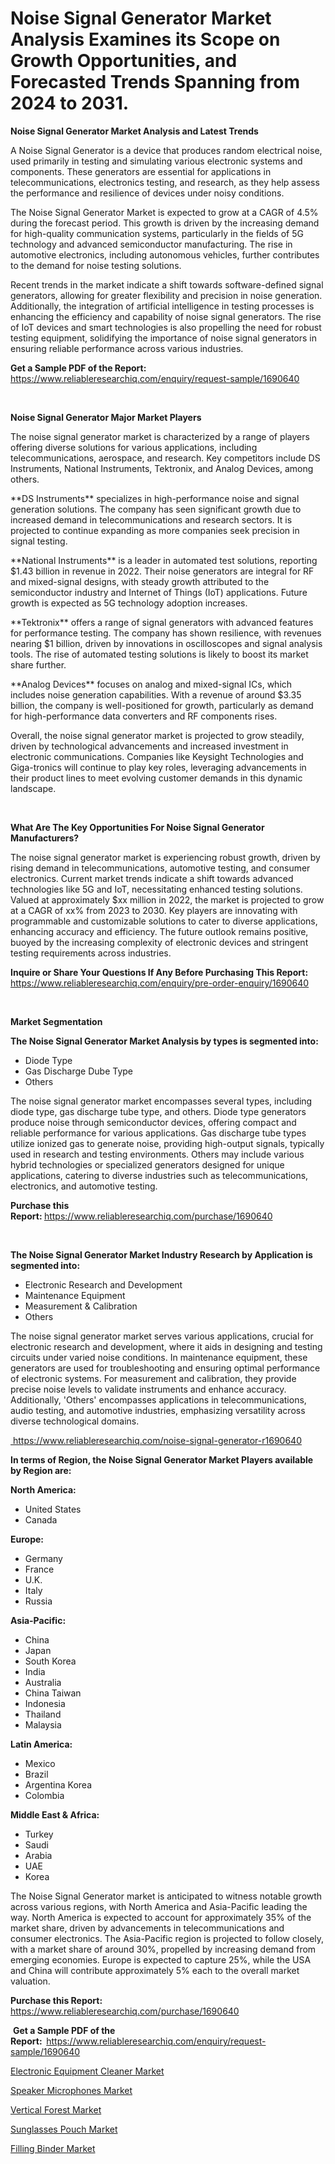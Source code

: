 <p><h1>Noise Signal Generator Market Analysis Examines its Scope on Growth Opportunities, and Forecasted Trends Spanning from 2024 to 2031.</h1></p><p><strong>Noise Signal Generator Market Analysis and Latest Trends</strong></p>
<p><p>A Noise Signal Generator is a device that produces random electrical noise, used primarily in testing and simulating various electronic systems and components. These generators are essential for applications in telecommunications, electronics testing, and research, as they help assess the performance and resilience of devices under noisy conditions.</p><p>The Noise Signal Generator Market is expected to grow at a CAGR of 4.5% during the forecast period. This growth is driven by the increasing demand for high-quality communication systems, particularly in the fields of 5G technology and advanced semiconductor manufacturing. The rise in automotive electronics, including autonomous vehicles, further contributes to the demand for noise testing solutions.</p><p>Recent trends in the market indicate a shift towards software-defined signal generators, allowing for greater flexibility and precision in noise generation. Additionally, the integration of artificial intelligence in testing processes is enhancing the efficiency and capability of noise signal generators. The rise of IoT devices and smart technologies is also propelling the need for robust testing equipment, solidifying the importance of noise signal generators in ensuring reliable performance across various industries.</p></p>
<p><strong>Get a Sample PDF of the Report:&nbsp;</strong> <a href="https://www.reliableresearchiq.com/enquiry/request-sample/1690640?utm_campaign=1736&utm_medium=2&utm_source=Github&utm_content=ia&utm_term=17102024&utm_id=noise-signal-generator">https://www.reliableresearchiq.com/enquiry/request-sample/1690640</a></p>
<p>&nbsp;</p>
<p><strong>Noise Signal Generator Major Market Players</strong></p>
<p><p>The noise signal generator market is characterized by a range of players offering diverse solutions for various applications, including telecommunications, aerospace, and research. Key competitors include DS Instruments, National Instruments, Tektronix, and Analog Devices, among others.</p><p>**DS Instruments** specializes in high-performance noise and signal generation solutions. The company has seen significant growth due to increased demand in telecommunications and research sectors. It is projected to continue expanding as more companies seek precision in signal testing.</p><p>**National Instruments** is a leader in automated test solutions, reporting $1.43 billion in revenue in 2022. Their noise generators are integral for RF and mixed-signal designs, with steady growth attributed to the semiconductor industry and Internet of Things (IoT) applications. Future growth is expected as 5G technology adoption increases.</p><p>**Tektronix** offers a range of signal generators with advanced features for performance testing. The company has shown resilience, with revenues nearing $1 billion, driven by innovations in oscilloscopes and signal analysis tools. The rise of automated testing solutions is likely to boost its market share further.</p><p>**Analog Devices** focuses on analog and mixed-signal ICs, which includes noise generation capabilities. With a revenue of around $3.35 billion, the company is well-positioned for growth, particularly as demand for high-performance data converters and RF components rises.</p><p>Overall, the noise signal generator market is projected to grow steadily, driven by technological advancements and increased investment in electronic communications. Companies like Keysight Technologies and Giga-tronics will continue to play key roles, leveraging advancements in their product lines to meet evolving customer demands in this dynamic landscape.</p></p>
<p>&nbsp;</p>
<p><strong>What Are The Key Opportunities For Noise Signal Generator Manufacturers?</strong></p>
<p><p>The noise signal generator market is experiencing robust growth, driven by rising demand in telecommunications, automotive testing, and consumer electronics. Current market trends indicate a shift towards advanced technologies like 5G and IoT, necessitating enhanced testing solutions. Valued at approximately $xx million in 2022, the market is projected to grow at a CAGR of xx% from 2023 to 2030. Key players are innovating with programmable and customizable solutions to cater to diverse applications, enhancing accuracy and efficiency. The future outlook remains positive, buoyed by the increasing complexity of electronic devices and stringent testing requirements across industries.</p></p>
<p><strong>Inquire or Share Your Questions If Any Before Purchasing This Report:</strong> <a href="https://www.reliableresearchiq.com/enquiry/pre-order-enquiry/1690640?utm_campaign=1736&utm_medium=2&utm_source=Github&utm_content=ia&utm_term=17102024&utm_id=noise-signal-generator">https://www.reliableresearchiq.com/enquiry/pre-order-enquiry/1690640</a></p>
<p>&nbsp;</p>
<p><strong>Market Segmentation</strong></p>
<p><strong>The Noise Signal Generator Market Analysis by types is segmented into:</strong></p>
<p><ul><li>Diode Type</li><li>Gas Discharge Dube Type</li><li>Others</li></ul></p>
<p><p>The noise signal generator market encompasses several types, including diode type, gas discharge tube type, and others. Diode type generators produce noise through semiconductor devices, offering compact and reliable performance for various applications. Gas discharge tube types utilize ionized gas to generate noise, providing high-output signals, typically used in research and testing environments. Others may include various hybrid technologies or specialized generators designed for unique applications, catering to diverse industries such as telecommunications, electronics, and automotive testing.</p></p>
<p><strong>Purchase this Report:&nbsp;</strong><a href="https://www.reliableresearchiq.com/purchase/1690640?utm_campaign=1736&utm_medium=2&utm_source=Github&utm_content=ia&utm_term=17102024&utm_id=noise-signal-generator">https://www.reliableresearchiq.com/purchase/1690640</a></p>
<p>&nbsp;</p>
<p><strong>The Noise Signal Generator Market Industry Research by Application is segmented into:</strong></p>
<p><ul><li>Electronic Research and Development</li><li>Maintenance Equipment</li><li>Measurement & Calibration</li><li>Others</li></ul></p>
<p><p>The noise signal generator market serves various applications, crucial for electronic research and development, where it aids in designing and testing circuits under varied noise conditions. In maintenance equipment, these generators are used for troubleshooting and ensuring optimal performance of electronic systems. For measurement and calibration, they provide precise noise levels to validate instruments and enhance accuracy. Additionally, 'Others' encompasses applications in telecommunications, audio testing, and automotive industries, emphasizing versatility across diverse technological domains.</p></p>
<p><a href="https://www.reliableresearchiq.com/noise-signal-generator-r1690640?utm_campaign=1736&utm_medium=2&utm_source=Github&utm_content=ia&utm_term=17102024&utm_id=noise-signal-generator">&nbsp;https://www.reliableresearchiq.com/noise-signal-generator-r1690640</a></p>
<p><strong>In terms of Region, the Noise Signal Generator Market Players available by Region are:</strong></p>
<p>
    <p> <strong> North America: </strong>
        <ul>
            <li>United States</li>
            <li>Canada</li>
        </ul>
        </p> 
    <p> <strong> Europe: </strong>
        <ul>
            <li>Germany</li>
            <li>France</li>
            <li>U.K.</li>
            <li>Italy</li>
            <li>Russia</li>
        </ul>
        </p> 
    <p> <strong> Asia-Pacific: </strong>
        <ul>
            <li>China</li>
            <li>Japan</li>
            <li>South Korea</li>
            <li>India</li>
            <li>Australia</li>
            <li>China Taiwan</li>
            <li>Indonesia</li>
            <li>Thailand</li>
            <li>Malaysia</li>
        </ul>
        </p> 
    <p> <strong> Latin America: </strong>
        <ul>
            <li>Mexico</li>
            <li>Brazil</li>
            <li>Argentina Korea</li>
            <li>Colombia</li>
        </ul>
        </p> 
    <p> <strong> Middle East & Africa: </strong>
        <ul>
            <li>Turkey</li>
            <li>Saudi</li>
            <li>Arabia</li>
            <li>UAE</li>
            <li>Korea</li>
        </ul>
    </p>
    </p>
<p><p>The Noise Signal Generator market is anticipated to witness notable growth across various regions, with North America and Asia-Pacific leading the way. North America is expected to account for approximately 35% of the market share, driven by advancements in telecommunications and consumer electronics. The Asia-Pacific region is projected to follow closely, with a market share of around 30%, propelled by increasing demand from emerging economies. Europe is expected to capture 25%, while the USA and China will contribute approximately 5% each to the overall market valuation.</p></p>
<p><strong>Purchase this Report: </strong><a href="https://www.reliableresearchiq.com/purchase/1690640?utm_campaign=1736&utm_medium=2&utm_source=Github&utm_content=ia&utm_term=17102024&utm_id=noise-signal-generator">https://www.reliableresearchiq.com/purchase/1690640</a></p>
<p>&nbsp;<strong>Get a Sample PDF of the Report:&nbsp;&nbsp;</strong><a href="https://www.reliableresearchiq.com/enquiry/request-sample/1690640?utm_campaign=1736&utm_medium=2&utm_source=Github&utm_content=ia&utm_term=17102024&utm_id=noise-signal-generator">https://www.reliableresearchiq.com/enquiry/request-sample/1690640</a></p>
<p><strong></strong></p>
<p><p><a href="https://www.linkedin.com/pulse/sustainability-trends-electronic-equipment-cleaner-industry-x6yaf?utm_campaign=1736&utm_medium=2&utm_source=Github&utm_content=ia&utm_term=17102024&utm_id=noise-signal-generator">Electronic Equipment Cleaner Market</a></p><p><a href="https://www.linkedin.com/pulse/investing-speaker-microphones-market-trends-leading-products-5upkf?utm_campaign=1736&utm_medium=2&utm_source=Github&utm_content=ia&utm_term=17102024&utm_id=noise-signal-generator">Speaker Microphones Market</a></p><p><a href="https://www.linkedin.com/pulse/vertical-forest-spectrum-usage-patterns-sector-evolution-tfmqf?utm_campaign=1736&utm_medium=2&utm_source=Github&utm_content=ia&utm_term=17102024&utm_id=noise-signal-generator">Vertical Forest Market</a></p><p><a href="https://www.linkedin.com/pulse/competitive-intelligence-sunglasses-pouch-market-key-players-esorf?utm_campaign=1736&utm_medium=2&utm_source=Github&utm_content=ia&utm_term=17102024&utm_id=noise-signal-generator">Sunglasses Pouch Market</a></p><p><a href="https://www.linkedin.com/pulse/filling-binder-market2024-2031-industry-insights-investment-yekef?utm_campaign=1736&utm_medium=2&utm_source=Github&utm_content=ia&utm_term=17102024&utm_id=noise-signal-generator">Filling Binder Market</a></p></p>